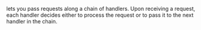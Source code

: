 lets you pass requests along a chain of handlers. Upon receiving a request, each handler decides either to process the request or to pass it to the next handler in the chain.